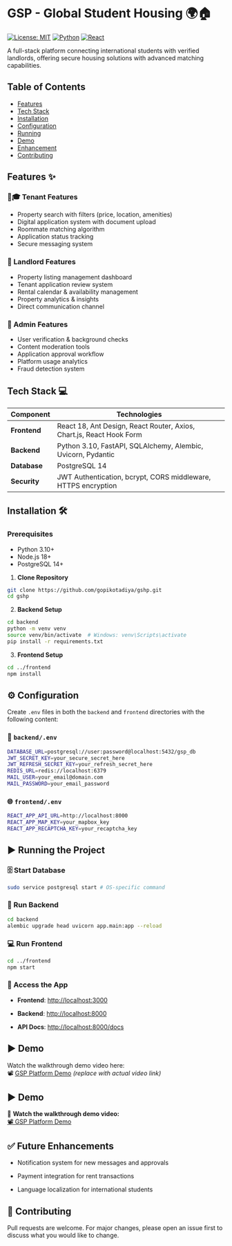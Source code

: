 # GSP - Global Student Housing 🌍🏠
[![License: MIT](https://img.shields.io/badge/License-MIT-blue.svg)](https://opensource.org/licenses/MIT)
[![Python](https://img.shields.io/badge/Python-3.10%2B-blue)](https://python.org)
[![React](https://img.shields.io/badge/React-18%2B-blue)](https://react.dev)

A full-stack platform connecting international students with verified landlords, offering secure housing solutions with advanced matching capabilities.

## Table of Contents
- [Features](#features-)
- [Tech Stack](#tech-stack-)
- [Installation](#installation-)
- [Configuration](#configuration-)
- [Running](#running-)
- [Demo](#demo-)
- [Enhancement](#future-enhancements-)
- [Contributing](#contributing-)

## Features ✨

### 👨🎓 Tenant Features
- Property search with filters (price, location, amenities)
- Digital application system with document upload
- Roommate matching algorithm
- Application status tracking
- Secure messaging system

### 👔 Landlord Features
- Property listing management dashboard
- Tenant application review system
- Rental calendar & availability management
- Property analytics & insights
- Direct communication channel

### 👮 Admin Features
- User verification & background checks
- Content moderation tools
- Application approval workflow
- Platform usage analytics
- Fraud detection system

## Tech Stack 💻

| Component | Technologies |
|--|--|
| **Frontend** | React 18, Ant Design, React Router, Axios, Chart.js, React Hook Form  |
| **Backend** | Python 3.10, FastAPI, SQLAlchemy, Alembic, Uvicorn, Pydantic  |
| **Database** | PostgreSQL 14  |
| **Security** | JWT Authentication, bcrypt, CORS middleware, HTTPS encryption  |

## Installation 🛠️

### Prerequisites
- Python 3.10+
- Node.js 18+
- PostgreSQL 14+

1. **Clone Repository**
```bash
git clone https://github.com/gopikotadiya/gshp.git
cd gshp
```

2. **Backend Setup**
```bash
cd backend
python -m venv venv
source venv/bin/activate  # Windows: venv\Scripts\activate
pip install -r requirements.txt
```

3. **Frontend Setup**
```bash
cd ../frontend
npm install
```

## ⚙️ Configuration

Create `.env` files in both the `backend` and `frontend` directories with the following content:

### 🔐 `backend/.env`

```bash
DATABASE_URL=postgresql://user:password@localhost:5432/gsp_db
JWT_SECRET_KEY=your_secure_secret_here
JWT_REFRESH_SECRET_KEY=your_refresh_secret_here
REDIS_URL=redis://localhost:6379
MAIL_USER=your_email@domain.com
MAIL_PASSWORD=your_email_password
```

### 🌐 `frontend/.env`


```bash 
REACT_APP_API_URL=http://localhost:8000
REACT_APP_MAP_KEY=your_mapbox_key
REACT_APP_RECAPTCHA_KEY=your_recaptcha_key
``` 

## ▶️ Running the Project

### 🗄️ Start Database

```bash
sudo service postgresql start # OS-specific command
```

### 🚀 Run Backend

```bash
cd backend
alembic upgrade head uvicorn app.main:app --reload
``` 


### 💻 Run Frontend

```bash
cd ../frontend
npm start
``` 


### 🔗 Access the App

-   **Frontend**: [http://localhost:3000](http://localhost:3000)
    
-   **Backend**: [http://localhost:8000](http://localhost:8000)
    
-   **API Docs**: [http://localhost:8000/docs](http://localhost:8000/docs)
    


## ▶️ Demo

Watch the walkthrough demo video here:  
📽️ [GSP Platform Demo](https://your-demo-link.com) _(replace with actual video link)_

## ▶️ Demo
🎥 **Watch the walkthrough demo video:**  
[📽️ GSP Platform Demo](demo/Project%20Demo.mp4)

## ✅ Future Enhancements

-   Notification system for new messages and approvals
    
-   Payment integration for rent transactions
    
-   Language localization for international students


## 🤝 Contributing

Pull requests are welcome. For major changes, please open an issue first to discuss what you would like to change.